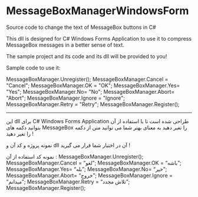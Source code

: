 # MessageBoxManagerWindowsForm
Source code to change the text of MessageBox buttons in C#

This dll is designed for C# Windows Forms Application to use it to compress MessageBox messages in a better sense of text.

The sample project and its code and its dll will be provided to you!

Sample code to use it:

MessageBoxManager.Unregister();
MessageBoxManager.Cancel = "Cancel";
MessageBoxManager.OK = "OK";
MessageBoxManager.Yes= "Yes";
MessageBoxManager.No= "No";
MessageBoxManager.Abort= "Abort";
MessageBoxManager.Ignore = "Ignore";
MessageBoxManager.Retry = "Retry";
MessageBoxManager.Register();
_____________________________________________________________________________________________________________________________________________
این dll برای C# Windows Forms Application طراحی شده است تا با استفاده از آن بتوانید دکمه های MessageBox را تغیر دهید به معنای بهتر شما می توانید متن از دکمه را تغیر دهید !

نمونه پروژه و کد آن و dll آن در اختیار شما قرار می گیرید !

نمونه کد استفاده از آن :
MessageBoxManager.Unregister();
MessageBoxManager.Cancel = “لغو”;
MessageBoxManager.OK = “باشه”;
MessageBoxManager.Yes= “بله”;
MessageBoxManager.No= “خیر”;
MessageBoxManager.Abort= “خروج”;
MessageBoxManager.Ignore = “میدانم”;
MessageBoxManager.Retry = “تلاش مجدد”;
MessageBoxManager.Register();
